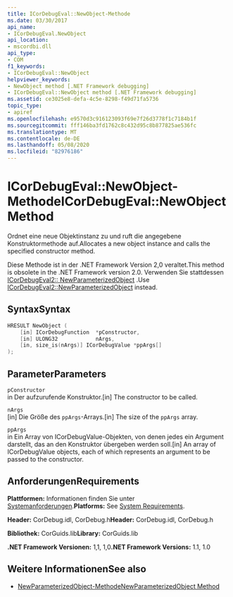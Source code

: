 ```yaml
---
title: ICorDebugEval::NewObject-Methode
ms.date: 03/30/2017
api_name:
- ICorDebugEval.NewObject
api_location:
- mscordbi.dll
api_type:
- COM
f1_keywords:
- ICorDebugEval::NewObject
helpviewer_keywords:
- NewObject method [.NET Framework debugging]
- ICorDebugEval::NewObject method [.NET Framework debugging]
ms.assetid: ce3025e8-defa-4c5e-8298-f49d71fa5736
topic_type:
- apiref
ms.openlocfilehash: e9570d3c916123093f69e7f26d3778f1c7184b1f
ms.sourcegitcommit: fff146ba3fd1762c8c432d95c8b877825ae536fc
ms.translationtype: MT
ms.contentlocale: de-DE
ms.lasthandoff: 05/08/2020
ms.locfileid: "82976186"
---
```

# <a name="icordebugevalnewobject-method"></a><span data-ttu-id="b8ba5-102">ICorDebugEval::NewObject-Methode</span><span class="sxs-lookup"><span data-stu-id="b8ba5-102">ICorDebugEval::NewObject Method</span></span>
<span data-ttu-id="b8ba5-103">Ordnet eine neue Objektinstanz zu und ruft die angegebene Konstruktormethode auf.</span><span class="sxs-lookup"><span data-stu-id="b8ba5-103">Allocates a new object instance and calls the specified constructor method.</span></span>  
  
 <span data-ttu-id="b8ba5-104">Diese Methode ist in der .NET Framework Version 2,0 veraltet.</span><span class="sxs-lookup"><span data-stu-id="b8ba5-104">This method is obsolete in the .NET Framework version 2.0.</span></span> <span data-ttu-id="b8ba5-105">Verwenden Sie stattdessen [ICorDebugEval2:: NewParameterizedObject](icordebugeval2-newparameterizedobject-method.md) .</span><span class="sxs-lookup"><span data-stu-id="b8ba5-105">Use [ICorDebugEval2::NewParameterizedObject](icordebugeval2-newparameterizedobject-method.md) instead.</span></span>  
  
## <a name="syntax"></a><span data-ttu-id="b8ba5-106">Syntax</span><span class="sxs-lookup"><span data-stu-id="b8ba5-106">Syntax</span></span>  
  
```cpp  
HRESULT NewObject (  
    [in] ICorDebugFunction  *pConstructor,  
    [in] ULONG32            nArgs,  
    [in, size_is(nArgs)] ICorDebugValue *ppArgs[]  
);  
```  
  
## <a name="parameters"></a><span data-ttu-id="b8ba5-107">Parameter</span><span class="sxs-lookup"><span data-stu-id="b8ba5-107">Parameters</span></span>  
 `pConstructor`  
 <span data-ttu-id="b8ba5-108">in Der aufzurufende Konstruktor.</span><span class="sxs-lookup"><span data-stu-id="b8ba5-108">[in] The constructor to be called.</span></span>  
  
 `nArgs`  
 <span data-ttu-id="b8ba5-109">[in] Die Größe des `ppArgs`-Arrays.</span><span class="sxs-lookup"><span data-stu-id="b8ba5-109">[in] The size of the `ppArgs` array.</span></span>  
  
 `ppArgs`  
 <span data-ttu-id="b8ba5-110">in Ein Array von ICorDebugValue-Objekten, von denen jedes ein Argument darstellt, das an den Konstruktor übergeben werden soll.</span><span class="sxs-lookup"><span data-stu-id="b8ba5-110">[in] An array of ICorDebugValue objects, each of which represents an argument to be passed to the constructor.</span></span>  
  
## <a name="requirements"></a><span data-ttu-id="b8ba5-111">Anforderungen</span><span class="sxs-lookup"><span data-stu-id="b8ba5-111">Requirements</span></span>  
 <span data-ttu-id="b8ba5-112">**Plattformen:** Informationen finden Sie unter [Systemanforderungen](../../get-started/system-requirements.md).</span><span class="sxs-lookup"><span data-stu-id="b8ba5-112">**Platforms:** See [System Requirements](../../get-started/system-requirements.md).</span></span>  
  
 <span data-ttu-id="b8ba5-113">**Header:** CorDebug.idl, CorDebug.h</span><span class="sxs-lookup"><span data-stu-id="b8ba5-113">**Header:** CorDebug.idl, CorDebug.h</span></span>  
  
 <span data-ttu-id="b8ba5-114">**Bibliothek:** CorGuids.lib</span><span class="sxs-lookup"><span data-stu-id="b8ba5-114">**Library:** CorGuids.lib</span></span>  
  
 <span data-ttu-id="b8ba5-115">**.NET Framework Versionen:** 1,1, 1,0</span><span class="sxs-lookup"><span data-stu-id="b8ba5-115">**.NET Framework Versions:** 1.1, 1.0</span></span>  
  
## <a name="see-also"></a><span data-ttu-id="b8ba5-116">Weitere Informationen</span><span class="sxs-lookup"><span data-stu-id="b8ba5-116">See also</span></span>

- [<span data-ttu-id="b8ba5-117">NewParameterizedObject-Methode</span><span class="sxs-lookup"><span data-stu-id="b8ba5-117">NewParameterizedObject Method</span></span>](icordebugeval2-newparameterizedobject-method.md)
